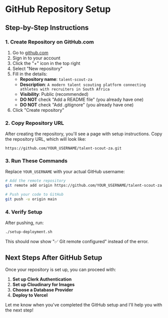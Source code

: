 # GitHub Repository Setup

## Step-by-Step Instructions

### 1. Create Repository on GitHub.com

1. Go to [github.com](https://github.com)
2. Sign in to your account
3. Click the "+" icon in the top right
4. Select "New repository"
5. Fill in the details:
   - **Repository name**: `talent-scout-za`
   - **Description**: `A modern talent scouting platform connecting athletes with recruiters in South Africa`
   - **Visibility**: Public (recommended)
   - **DO NOT** check "Add a README file" (you already have one)
   - **DO NOT** check "Add .gitignore" (you already have one)
6. Click "Create repository"

### 2. Copy Repository URL

After creating the repository, you'll see a page with setup instructions. Copy the repository URL, which will look like:
```
https://github.com/YOUR_USERNAME/talent-scout-za.git
```

### 3. Run These Commands

Replace `YOUR_USERNAME` with your actual GitHub username:

```bash
# Add the remote repository
git remote add origin https://github.com/YOUR_USERNAME/talent-scout-za.git

# Push your code to GitHub
git push -u origin main
```

### 4. Verify Setup

After pushing, run:
```bash
./setup-deployment.sh
```

This should now show "✅ Git remote configured" instead of the error.

## Next Steps After GitHub Setup

Once your repository is set up, you can proceed with:

1. **Set up Clerk Authentication**
2. **Set up Cloudinary for Images**
3. **Choose a Database Provider**
4. **Deploy to Vercel**

Let me know when you've completed the GitHub setup and I'll help you with the next step! 